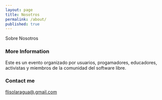 ```yaml
---
layout: page
title: Nosotros
permalink: /about/
published: true
---
```



Sobre Nosotros

### More Information

Este es un evento organizado por usuarios, progamadores, educadores, activistas y miembros de la comunidad del software libre.

### Contact me

[flisolaragua@.gmail.com](mailto:flisolaragua@gmail.com.com)

